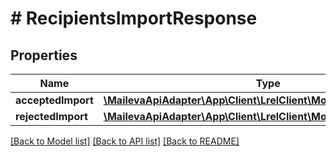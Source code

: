 # # RecipientsImportResponse

## Properties

Name | Type | Description | Notes
------------ | ------------- | ------------- | -------------
**acceptedImport** | [**\MailevaApiAdapter\App\Client\LrelClient\Model\AcceptedImport[]**](AcceptedImport.md) |  |
**rejectedImport** | [**\MailevaApiAdapter\App\Client\LrelClient\Model\RejectedImport[]**](RejectedImport.md) |  |

[[Back to Model list]](../../README.md#models) [[Back to API list]](../../README.md#endpoints) [[Back to README]](../../README.md)
